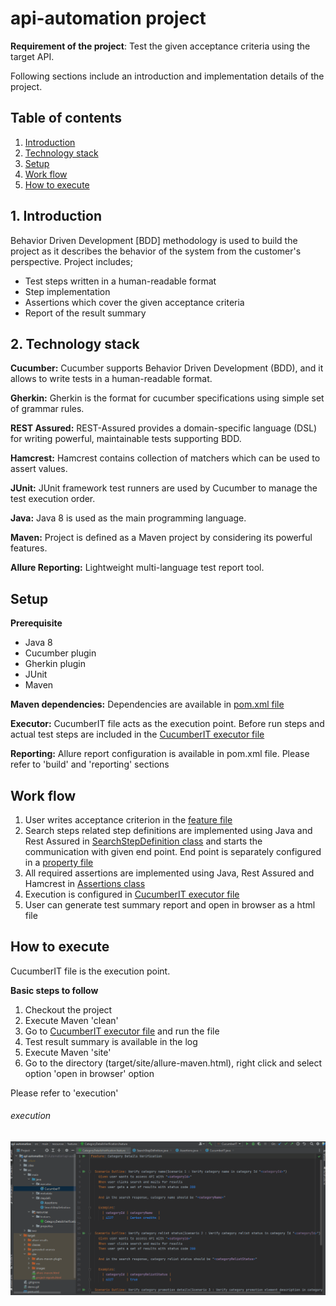 # api-automation project
**Requirement of the project**: Test the given acceptance criteria using the target API.

Following sections include an introduction and implementation details of the project.

## Table of contents

1. [Introduction](#Introduction)
2. [Technology stack](#Technology_stack)
3. [Setup](#Setup)
4. [Work flow](#Work_flow)
5. [How to execute](#How_to_execute)

## 1. Introduction
Behavior Driven Development [BDD] methodology is used to build the project as it describes the behavior of the system from the customer's perspective.
Project includes;
 - Test steps written in a human-readable format
 - Step implementation
 - Assertions which cover the given acceptance criteria
 - Report of the result summary
 
## 2. Technology stack
**Cucumber:**
Cucumber supports Behavior Driven Development (BDD), and it allows to write tests in a human-readable format.

**Gherkin:**
Gherkin is the format for cucumber specifications using simple set of grammar rules.

**REST Assured:**
REST-Assured provides a domain-specific language (DSL) for writing powerful, maintainable tests supporting BDD.

**Hamcrest:**
Hamcrest contains collection of matchers which can be used to assert values.
 
**JUnit:**
JUnit framework test runners are used by Cucumber to manage the test execution order.

**Java:**
Java 8 is used as the main programming language.

**Maven:**
Project is defined as a Maven project by considering its powerful features.

**Allure Reporting:**
Lightweight multi-language test report tool.  

## Setup  
**Prerequisite**
- Java 8
- Cucumber plugin
- Gherkin plugin
- JUnit
- Maven

**Maven dependencies:**
Dependencies are available in [pom.xml file](pom.xml)

**Executor:**
CucumberIT file acts as the execution point. Before run steps and actual test steps are included in the [CucumberIT executor file](src/main/java/executor/CucumberIT.java)

**Reporting:**
Allure report configuration is available in pom.xml file. Please refer to 'build' and 'reporting' sections

## Work flow
1. User writes acceptance criterion in the [feature file](src/main/resources/features/CategoryDetailsVerification.feature)
2. Search steps related step definitions are implemented using Java and Rest Assured in [SearchStepDefinition class](src/main/java/stepdefs/SearchStepDefinition.java) and starts the communication with given end point. End point is separately configured in a [property file](src/main/resources/properties/EndPoints.properties) 
3. All required assertions are implemented using Java, Rest Assured and Hamcrest in [Assertions class](src/main/java/stepdefs/Assertions.java)
4. Execution is configured in [CucumberIT executor file](src/main/java/executor/CucumberIT.java)
5. User can generate test summary report and open in browser as a html file

## How to execute
CucumberIT file is the execution point.

**Basic steps to follow**
1. Checkout the project
2. Execute Maven 'clean'
3. Go to [CucumberIT executor file](src/main/java/executor/CucumberIT.java) and run the file
4. Test result summary is available in the log
5. Execute Maven 'site'
6. Go to the directory (target/site/allure-maven.html), right click and select option 'open in browser' option

Please refer to 'execution'
###### execution
![](executiondemo.gif)